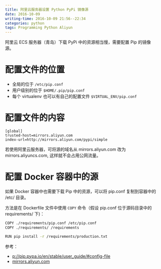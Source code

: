 ```yaml
---
title: 阿里云服务器设置 Python PyPi 镜像源
date: 2016-10-09
writing-time: 2016-10-09 21:56--22:34
categories: python
tags: Programming Python Aliyun
---
```


阿里云 ECS 服务器（青岛）下载 PyPi 中的资源相当慢，需要配置 Pip 的镜像源。


# 配置文件的位置

+ 全局的位于 `/etc/pip.conf`
+ 用户级别的位于 `$HOME/.pip/pip.conf`
+ 每个 virtualenv 也可以有自己的配置文件 `$VIRTUAL_ENV/pip.conf`


# 配置文件的内容

```
[global]
trusted-host=mirrors.aliyun.com
index-url=http://mirrors.aliyun.com/pypi/simple
```

若使用阿里云服务器，可将源的域名从 mirrors.aliyun.com 改为 mirrors.aliyuncs.com, 这样就不会占用公网流量。

# 配置 Docker 容器中的源

如果 Docker 容器中也需要下载 Pip 中的资源，可以将 pip.conf 复制到容器中的 /etc/ 目录。

方法是在 Dockerfile 文件中使用 `COPY` 命令（假设 pip.conf 位于源码目录中的 requirements/ 下)：

```bash
COPY ./requirements/pip.conf /etc/pip.conf
COPY ./requirements/ /requirements

RUN pip install -r /requirements/production.txt
```

参考：

+ [p://pip.pypa.io/en/stable/user_guide/#config-file](https://pip.pypa.io/en/stable/user_guide/#config-file)
+ [mirrors.aliyun.com](http://mirrors.aliyun.com/)
